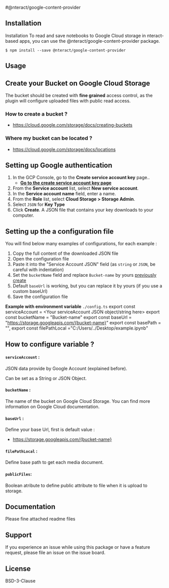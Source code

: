 #@nteract/google-content-provider
## Installation
Installation
To read and save notebooks to Google Cloud storage in nteract-based apps, you can use the @nteract/google-content-provider package.
```
$ npm install --save @nteract/google-content-provider

```
## Usage
## <a name="create-bucket"></a> Create your Bucket on Google Cloud Storage
The bucket should be created with **fine grained** access control, as the plugin will configure uploaded files with public read access.
### How to create a bucket ?
- https://cloud.google.com/storage/docs/creating-buckets

### Where my bucket can be located ?
- https://cloud.google.com/storage/docs/locations

## Setting up Google authentication
1. In the GCP Console, go to the **Create service account key** page.. 
    - **[Go to the create service account key page](https://console.cloud.google.com/apis/credentials/serviceaccountkey)**
2. From the **Service account** list, select **New service account**.
3. In the **Service account name** field, enter a name.
4. From the **Role** list, select **Cloud Storage > Storage Admin**.
5. Select `JSON` for **Key Type**
6. Click **Create**. A JSON file that contains your key downloads to your computer.

## Setting up the a configuration file

You will find below many examples of configurations, for each example :
1. Copy the full content of the downloaded JSON file
2. Open the configuration file 
3. Paste it into the "Service Account JSON" field (as `string` or `JSON`, be careful with indentation)
4. Set the `bucketName` field and replace `Bucket-name` by yours [previously create](#create-bucket)
5. Default `baseUrl` is working, but you can replace it by yours (if you use a custom baseUrl)
6. Save the configuration file

**Example with environment variable**
`./config.ts`
export const serviceAccount = <Your serviceAccount JSON object/string here>
export const  bucketName = "Bucket-name"
export const  baseUrl = "https://storage.googleapis.com/{bucket-name}"
export const  basePath = "",
export const  filePathLocal ="C:/Users/../Desktop/example.ipynb"
  
## How to configure variable ?
#### `serviceAccount` :
JSON data provide by Google Account (explained before).

Can be set as a String or JSON Object.
#### `bucketName` :
The name of the bucket on Google Cloud Storage.
You can find more information on Google Cloud documentation.

#### `baseUrl` :
Define your base Url, first is default value :
- https://storage.googleapis.com/{bucket-name}

#### `filePathLocal` :
Define base path to get each media document.

#### `publicFiles`:
Boolean atribute to define public attribute to file when it is upload to storage.

## Documentation
Please fine attached readme files

## Support
If you experience an issue while using this package or have a feature request, please file an issue on the issue board.

## License
BSD-3-Clause